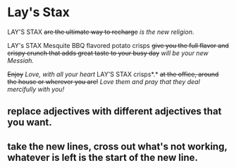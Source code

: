 # Lay's Stax

LAY'S STAX ~~are the ultimate way to recharge~~ *is the new religion*.

LAY's STAX Mesquite BBQ flavored potato crisps ~~give you the full flavor and crispy crunch that adds great taste to your busy day~~ *will be your new Messiah.*

~~Enjoy~~ *Love, with all your heart* LAY'S STAX crisps*.* ~~at the office, around the house or wherever you are!~~ *Love them and pray that they deal mercifully with you!*

## replace adjectives with different adjectives that you want.

## take the new lines, cross out what's not working, whatever is left is the start of the new line.



